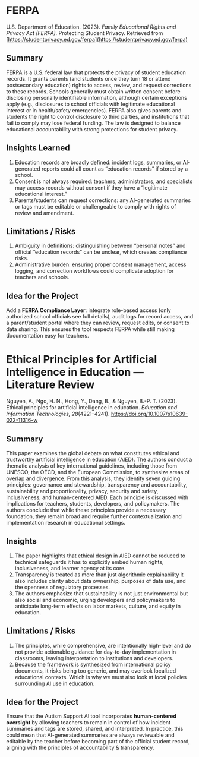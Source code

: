 # FERPA
U.S. Department of Education. (2023). *Family Educational Rights and Privacy Act (FERPA).* Protecting Student Privacy. Retrieved from [https://studentprivacy.ed.gov/ferpa](https://studentprivacy.ed.gov/ferpa)

## Summary
FERPA is a U.S. federal law that protects the privacy of student education records. It grants parents (and students once they turn 18 or attend postsecondary education) rights to access, review, and request corrections to these records. Schools generally must obtain written consent before disclosing personally identifiable information, although certain exceptions apply (e.g., disclosures to school officials with legitimate educational interest or in health/safety emergencies). FERPA also gives parents and students the right to control disclosure to third parties, and institutions that fail to comply may lose federal funding. The law is designed to balance educational accountability with strong protections for student privacy.

## Insights Learned
1. Education records are broadly defined: incident logs, summaries, or AI-generated reports could all count as “education records” if stored by a school.  
2. Consent is not always required: teachers, administrators, and specialists may access records without consent if they have a “legitimate educational interest.”  
3. Parents/students can request corrections: any AI-generated summaries or tags must be editable or challengeable to comply with rights of review and amendment.  

## Limitations / Risks
1. Ambiguity in definitions: distinguishing between “personal notes” and official “education records” can be unclear, which creates compliance risks.  
2. Administrative burden: ensuring proper consent management, access logging, and correction workflows could complicate adoption for teachers and schools.  

## Idea for the Project
Add a **FERPA Compliance Layer**: integrate role-based access (only authorized school officials see full details), audit logs for record access, and a parent/student portal where they can review, request edits, or consent to data sharing. This ensures the tool respects FERPA while still making documentation easy for teachers.

# Ethical Principles for Artificial Intelligence in Education — Literature Review
Nguyen, A., Ngo, H. N., Hong, Y., Dang, B., & Nguyen, B.-P. T. (2023). Ethical principles for artificial intelligence in education. *Education and Information Technologies, 28*(4221–4241). https://doi.org/10.1007/s10639-022-11316-w

## Summary
This paper examines the global debate on what constitutes ethical and trustworthy artificial intelligence in education (AIED). The authors conduct a thematic analysis of key international guidelines, including those from UNESCO, the OECD, and the European Commission, to synthesize areas of overlap and divergence. From this analysis, they identify seven guiding principles: governance and stewardship, transparency and accountability, sustainability and proportionality, privacy, security and safety, inclusiveness, and human-centered AIED. Each principle is discussed with implications for teachers, students, developers, and policymakers. The authors conclude that while these principles provide a necessary foundation, they remain broad and require further contextualization and implementation research in educational settings.

## Insights
1. The paper highlights that ethical design in AIED cannot be reduced to technical safeguards it has to explicitly embed human rights, inclusiveness, and learner agency at its core.  
2. Transparency is treated as more than just algorithmic explainability it also includes clarity about data ownership, purposes of data use, and the openness of regulatory processes.  
3. The authors emphasize that sustainability is not just environmental but also social and economic, urging developers and policymakers to anticipate long-term effects on labor markets, culture, and equity in education.

## Limitations / Risks
1. The principles, while comprehensive, are intentionally high-level and do not provide actionable guidance for day-to-day implementation in classrooms, leaving interpretation to institutions and developers.  
2. Because the framework is synthesized from international policy documents, it risks being too generic, and may overlook localized educational contexts. Which is why we must also look at local policies surrounding AI use in education.

## Idea for the Project
Ensure that the Autism Support AI tool incorporates **human-centered oversight** by allowing teachers to remain in control of how incident summaries and tags are stored, shared, and interpreted. In practice, this could mean that AI-generated summaries are always reviewable and editable by the teacher before becoming part of the official student record, aligning with the principles of accountability & transparency.


